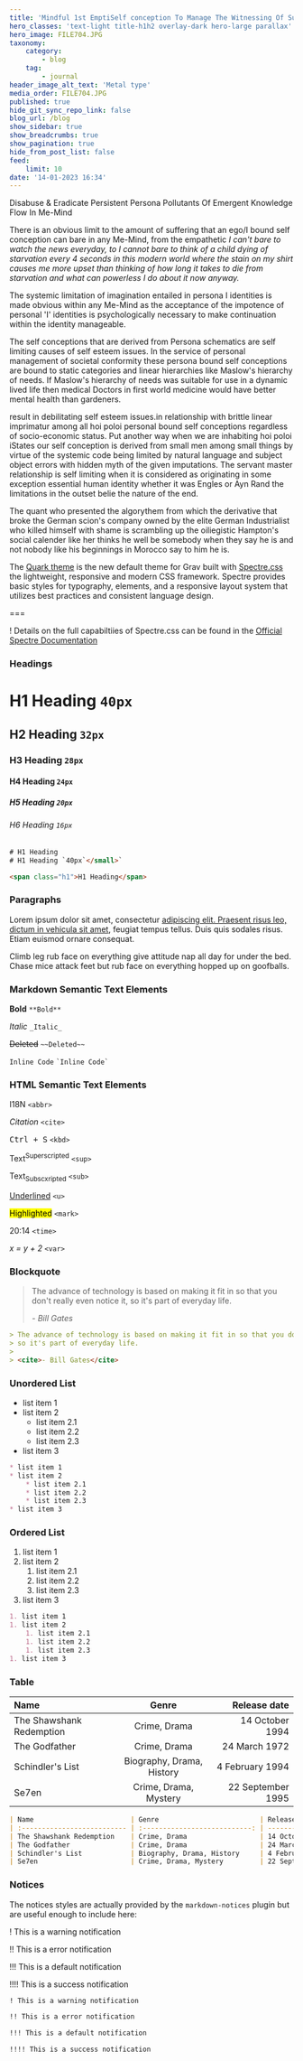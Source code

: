 ```yaml
---
title: 'Mindful 1st EmptiSelf conception To Manage The Witnessing Of Suffereing In False Views Of Identify'
hero_classes: 'text-light title-h1h2 overlay-dark hero-large parallax'
hero_image: FILE704.JPG
taxonomy:
    category:
        - blog
    tag:
        - journal
header_image_alt_text: 'Metal type'
media_order: FILE704.JPG
published: true
hide_git_sync_repo_link: false
blog_url: /blog
show_sidebar: true
show_breadcrumbs: true
show_pagination: true
hide_from_post_list: false
feed:
    limit: 10
date: '14-01-2023 16:34'
---
```


 Disabuse & Eradicate Persistent Persona Pollutants Of Emergent Knowledge Flow In Me-Mind
 
 There is an obvious limit to the amount of suffering that an ego/I bound self conception can bare in any Me-Mind, from the empathetic _I can't bare to watch the news everyday, to I cannot bare to think of a child dying of starvation every 4 seconds in this modern world where the stain on my shirt causes me more upset than thinking of how long it takes to die from starvation and what can powerless I do about it now anyway._ 

The systemic limitation of imagination entailed in persona I identities is made obvious within any Me-Mind as the acceptance of the impotence of personal 'I' identities is psychologically necessary to make continuation within the identity manageable. 

The self conceptions that are derived from Persona schematics are self limiting causes of self esteem issues. In the service of personal management of societal conformity these persona bound self conceptions are bound to static categories and linear hierarchies like Maslow's hierarchy of needs.
If Maslow's hierarchy of needs was suitable for use in a dynamic lived life then medical Doctors in first world medicine would have better mental health than gardeners.

result in debilitating self esteem issues.in relationship with brittle linear imprimatur among all hoi poloi personal bound self conceptions regardless of socio-economic status. Put another way when we are inhabiting hoi poloi iStates our self conception is derived from small men among small things by virtue of the systemic code being limited by natural language and subject object errors with hidden myth of the given imputations.
The servant master relationship is self limiting when it is considered as originating in some exception essential human identity whether it was Engles or Ayn Rand the limitations in the outset belie the nature of the end. 


The quant who presented the algorythem from which the derivative that broke the German scion's company owned by the elite German Industrialist who killed himself with shame is scrambling up the oiliegistic Hampton's social calender like her thinks he well be somebody when they say he is and not nobody like his beginnings in Morocco say to him he is.



The [Quark theme](https://github.com/getgrav/grav-theme-quark) is the new default theme for Grav built with [Spectre.css](https://picturepan2.github.io/spectre/) the lightweight, responsive and modern CSS framework. Spectre provides  basic styles for typography, elements, and a responsive layout system that utilizes best practices and consistent language design.

===

! Details on the full capabiltiies of Spectre.css can be found in the [Official Spectre Documentation](https://picturepan2.github.io/spectre/elements.html)



### Headings

# H1 Heading `40px`

## H2 Heading `32px`

### H3 Heading `28px`

#### H4 Heading `24px`

##### H5 Heading `20px`

###### H6 Heading `16px`

```html
# H1 Heading
# H1 Heading `40px`</small>`

<span class="h1">H1 Heading</span>
```

### Paragraphs

Lorem ipsum dolor sit amet, consectetur [adipiscing elit. Praesent risus leo, dictum in vehicula sit amet](#), feugiat tempus tellus. Duis quis sodales risus. Etiam euismod ornare consequat.

Climb leg rub face on everything give attitude nap all day for under the bed. Chase mice attack feet but rub face on everything hopped up on goofballs.

### Markdown Semantic Text Elements

**Bold** `**Bold**`

_Italic_ `_Italic_`

~~Deleted~~ `~~Deleted~~`

`Inline Code` `` `Inline Code` ``

### HTML Semantic Text Elements

<abbr>I18N</abbr> `<abbr>`

<cite>Citation</cite> `<cite>`

<kbd>Ctrl + S</kbd> `<kbd>`

Text<sup>Superscripted</sup> `<sup>`

Text<sub>Subscxripted</sub> `<sub>`

<u>Underlined</u> `<u>`

<mark>Highlighted</mark> `<mark>`

<time>20:14</time> `<time>`

<var>x = y + 2</var> `<var>`

### Blockquote

> The advance of technology is based on making it fit in so that you don't really even notice it,
> so it's part of everyday life.
>
> <cite>- Bill Gates</cite>

```markdown
> The advance of technology is based on making it fit in so that you don't really even notice it,
> so it's part of everyday life.
>
> <cite>- Bill Gates</cite>
```

### Unordered List

* list item 1
* list item 2
    * list item 2.1
    * list item 2.2
    * list item 2.3
* list item 3

```markdown
* list item 1
* list item 2
    * list item 2.1
    * list item 2.2
    * list item 2.3
* list item 3
```

### Ordered List

1. list item 1
1. list item 2
    1. list item 2.1
    1. list item 2.2
    1. list item 2.3
1. list item 3

```markdown
1. list item 1
1. list item 2
    1. list item 2.1
    1. list item 2.2
    1. list item 2.3
1. list item 3
```

### Table

| Name                        | Genre                         | Release date         |
| :-------------------------- | :---------------------------: | -------------------: |
| The Shawshank Redemption    | Crime, Drama                  | 14 October 1994      |
| The Godfather               | Crime, Drama                  | 24 March 1972        |
| Schindler's List            | Biography, Drama, History     | 4 February 1994      |
| Se7en                       | Crime, Drama, Mystery         | 22 September 1995    |

```markdown
| Name                        | Genre                         | Release date         |
| :-------------------------- | :---------------------------: | -------------------: |
| The Shawshank Redemption    | Crime, Drama                  | 14 October 1994      |
| The Godfather               | Crime, Drama                  | 24 March 1972        |
| Schindler's List            | Biography, Drama, History     | 4 February 1994      |
| Se7en                       | Crime, Drama, Mystery         | 22 September 1995    |
```

### Notices

The notices styles are actually provided by the `markdown-notices` plugin but are useful enough to include here:

! This is a warning notification

!! This is a error notification

!!! This is a default notification

!!!! This is a success notification

```markdown
! This is a warning notification

!! This is a error notification

!!! This is a default notification

!!!! This is a success notification
```
